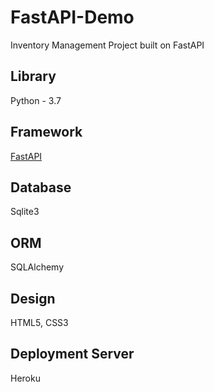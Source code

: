 # FastAPI-Demo
Inventory Management Project built on FastAPI

## Library
Python - 3.7

## Framework
[FastAPI](https://fastapi.tiangolo.com/)

## Database 
Sqlite3

## ORM
SQLAlchemy

## Design 
HTML5, CSS3

## Deployment Server
Heroku
